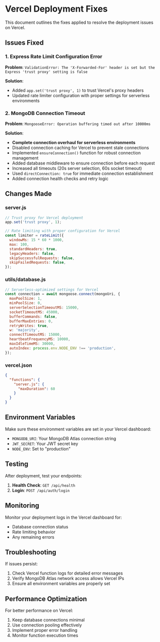 # Vercel Deployment Fixes

This document outlines the fixes applied to resolve the deployment issues on Vercel.

## Issues Fixed

### 1. Express Rate Limit Configuration Error

**Problem**: `ValidationError: The 'X-Forwarded-For' header is set but the Express 'trust proxy' setting is false`

**Solution**: 
- Added `app.set('trust proxy', 1)` to trust Vercel's proxy headers
- Updated rate limiter configuration with proper settings for serverless environments

### 2. MongoDB Connection Timeout

**Problem**: `MongooseError: Operation buffering timed out after 10000ms`

**Solution**:
- **Complete connection overhaul for serverless environments**
- Disabled connection caching for Vercel to prevent stale connections
- Implemented `ensureConnection()` function for robust connection management
- Added database middleware to ensure connection before each request
- Increased all timeouts (20s server selection, 60s socket timeout)
- Used `directConnection: true` for immediate connection establishment
- Added connection health checks and retry logic

## Changes Made

### server.js
```javascript
// Trust proxy for Vercel deployment
app.set('trust proxy', 1);

// Rate limiting with proper configuration for Vercel
const limiter = rateLimit({
  windowMs: 15 * 60 * 1000,
  max: 100,
  standardHeaders: true,
  legacyHeaders: false,
  skipSuccessfulRequests: false,
  skipFailedRequests: false,
});
```

### utils/database.js
```javascript
// Serverless-optimized settings for Vercel
const connection = await mongoose.connect(mongoUri, {
  maxPoolSize: 1,
  minPoolSize: 0,
  serverSelectionTimeoutMS: 15000,
  socketTimeoutMS: 45000,
  bufferCommands: false,
  bufferMaxEntries: 0,
  retryWrites: true,
  w: 'majority',
  connectTimeoutMS: 15000,
  heartbeatFrequencyMS: 10000,
  maxIdleTimeMS: 30000,
  autoIndex: process.env.NODE_ENV !== 'production',
});
```

### vercel.json
```json
{
  "functions": {
    "server.js": {
      "maxDuration": 60
    }
  }
}
```

## Environment Variables

Make sure these environment variables are set in your Vercel dashboard:

- `MONGODB_URI`: Your MongoDB Atlas connection string
- `JWT_SECRET`: Your JWT secret key
- `NODE_ENV`: Set to "production"

## Testing

After deployment, test your endpoints:

1. **Health Check**: `GET /api/health`
2. **Login**: `POST /api/auth/login`

## Monitoring

Monitor your deployment logs in the Vercel dashboard for:
- Database connection status
- Rate limiting behavior
- Any remaining errors

## Troubleshooting

If issues persist:

1. Check Vercel function logs for detailed error messages
2. Verify MongoDB Atlas network access allows Vercel IPs
3. Ensure all environment variables are properly set

## Performance Optimization

For better performance on Vercel:

1. Keep database connections minimal
2. Use connection pooling effectively
3. Implement proper error handling
4. Monitor function execution times 